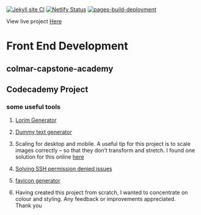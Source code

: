 
[![Jekyll site CI](https://github.com/SOliv1/colmar-academy/actions/workflows/jekyll-docker.yml/badge.svg)](https://github.com/SOliv1/colmar-academy/actions/workflows/jekyll-docker.yml) [![Netlify Status](https://api.netlify.com/api/v1/badges/cb08c30c-6818-4467-bfef-1e22e19fc091/deploy-status)](https://app.netlify.com/sites/colmar-academy-ca/deploys) [![pages-build-deployment](https://github.com/SOliv1/colmar-academy/actions/workflows/pages/pages-build-deployment/badge.svg)](https://github.com/SOliv1/colmar-academy/actions/workflows/pages/pages-build-deployment)

View live project [Here](https://colmar-academy-ca.netlify.app)

# Front End Development

## colmar-capstone-academy

## Codecademy Project

### some useful tools

1. [Lorim Generator](https://github.com/DavidAnson/markdownlint/blob/v0.27.0/doc/md041.md)

2. [Dummy text generator](https://www.dummytextgenerator.com/#jump)

3. Scaling for desktop and mobile. A useful tip for this project is to scale images correctly – so that they don’t transform and stretch. I found one solution for this online
 [here](https://monacodelisa.com/codecademy-colmar-academy-workflow-part-1-desktop)


4. [Solving SSH permission denied issues](https://www.google.com/search?q=git+push+-u+origin+master+git%40github.com%3A+Permission+denied+(publickey).+fatal%3A+Could+not+read+from+remote+repository.&oq=git+push+-u+origin+master+git%40github.com%3A+Permission+denied+(publickey).+fatal%3A+Could+not+read+from+remote+repository.&aqs=chrome..69i57j69i59j69i64l2.953j0j1&sourceid=chrome&ie=UTF-8#fpstate=ive&vld=cid:546330e9,vid:gyAUbbx-D5Q)

5. [favicon generator](https://www.favicon-generator.org/)

6. Having created this project from scratch, I wanted to concentrate on colour and styling.  Any feedback or improvements appreciated.  
Thank you


